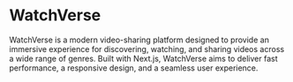 # WatchVerse
WatchVerse is a modern video-sharing platform designed to provide an immersive experience for discovering, watching, and sharing videos across a wide range of genres. Built with Next.js, WatchVerse aims to deliver fast performance, a responsive design, and a seamless user experience.
